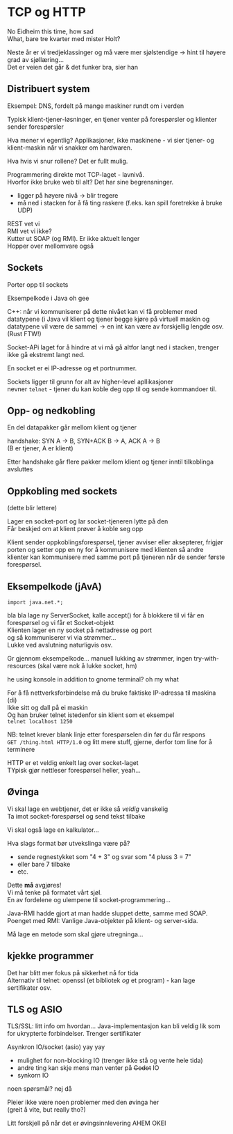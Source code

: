 # TCP og HTTP

No Eidheim this time, how sad  
What, bare tre kvarter med mister Holt?

Neste år er vi tredjeklassinger og må være mer sjølstendige -> hint til høyere grad av sjøllæring...  
Det er veien det går & det funker bra, sier han

## Distribuert system

Eksempel: DNS, fordelt på mange maskiner rundt om i verden

Typisk klient-tjener-løsninger, en tjener venter på forespørsler og klienter sender forespørsler

Hva mener vi egentlig? Applikasjoner, ikke maskinene - vi sier tjener- og klient-maskin når vi snakker om hardwaren.

Hva hvis vi snur rollene? Det er fullt mulig.

Programmering direkte mot TCP-laget - lavnivå.  
Hvorfor ikke bruke web til alt? Det har sine begrensninger.
+ ligger på høyere nivå -> blir tregere
+ må ned i stacken for å få ting raskere (f.eks. kan spill foretrekke å bruke UDP)

REST vet vi  
RMI vet vi ikke?  
Kutter ut SOAP (og RMI). Er ikke aktuelt lenger  
Hopper over mellomvare også

## Sockets

Porter opp til sockets

Eksempelkode i Java oh gee

C++: når vi kommuniserer på dette nivået kan vi få problemer med datatypene (i Java vil klient og tjener begge kjøre på virtuell maskin og datatypene vil være de samme) -> en int kan være av forskjellig lengde osv. (Rust FTW!)

Socket-APi laget for å hindre at vi må gå altfor langt ned i stacken, trenger ikke gå ekstremt langt ned.

En socket er ei IP-adresse og et portnummer.

Sockets ligger til grunn for alt av higher-level apllikasjoner  
nevner `telnet` - tjener du kan koble deg opp til og sende kommandoer til.

## Opp- og nedkobling

En del datapakker går mellom klient og tjener

handshake: SYN A -> B, SYN+ACK B -> A, ACK A -> B  
(B er tjener, A er klient)

Etter handshake går flere pakker mellom klient og tjener inntil tilkoblinga avsluttes

## Oppkobling med sockets

(dette blir lettere)

Lager en socket-port og lar socket-tjeneren lytte på den  
Får beskjed om at klient prøver å koble seg opp

Klient sender oppkoblingsforespørsel, tjener avviser eller aksepterer, frigjør porten og setter opp en ny for å kommunisere med klienten så andre klienter kan kommunisere med samme port på tjeneren når de sender første forespørsel.

## Eksempelkode (jAvA)

`import java.net.*;`

bla bla lage ny ServerSocket, kalle accept() for å blokkere til vi får en forespørsel og vi får et Socket-objekt  
Klienten lager en ny socket på nettadresse og port  
og så kommuniserer vi via strømmer...  
Lukke ved avslutning naturligvis osv.

Gr gjennom eksempelkode... manuell lukking av strømmer, ingen try-with-resources (skal være nok å lukke socket, hm)

he using konsole in addition to gnome terminal? oh my what

For å få nettverksforbindelse må du bruke faktiske IP-adressa til maskina (di)  
Ikke sitt og dall på ei maskin  
Og han bruker telnet istedenfor sin klient som et eksempel  
`telnet localhost 1250`

NB: telnet krever blank linje etter forespørselen din før du får respons  
`GET /thing.html HTTP/1.0` og litt mere stuff, gjerne, derfor tom line for å terminere

HTTP er et veldig enkelt lag over socket-laget  
TYpisk gjør nettleser forespørsel heller, yeah...

## Øvinga

Vi skal lage en webtjener, det er ikke så _veldig_ vanskelig  
Ta imot socket-forespørsel og send tekst tilbake

Vi skal også lage en kalkulator...

Hva slags format bør utvekslinga være på?
+ sende regnestykket som "4 + 3" og svar som "4 pluss 3 = 7"
+ eller bare 7 tilbake
+ etc.

Dette **må** avgjøres!  
Vi må tenke på formatet vårt sjøl.  
En av fordelene og ulempene til socket-programmering...

Java-RMI hadde gjort at man hadde sluppet dette, samme med SOAP.  
Poenget med RMI: Vanlige Java-objekter på klient- og server-sida.

Må lage en metode som skal gjøre utregninga...

## kjekke programmer

Det har blitt mer fokus på sikkerhet nå for tida  
Alternativ til telnet: openssl (et bibliotek _og_ et program) - kan lage sertifikater osv.

## TLS og ASIO

TLS/SSL: litt info om hvordan... Java-implementasjon kan bli veldig lik som for ukrypterte forbindelser. Trenger sertifikater

Asynkron IO/socket (asio) yay yay  
+ mulighet for non-blocking IO (trenger ikke stå og vente hele tida)
+ andre ting kan skje mens man venter på ~~Godot~~ IO
+ synkorn IO 

noen spørsmål? nej då

Pleier ikke være noen problemer med den øvinga her  
(greit å vite, but really tho?)

Litt forskjell på når det er øvingsinnlevering AHEM OKEI
